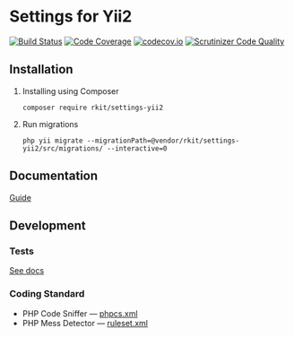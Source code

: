 # Settings for Yii2

[![Build Status](https://travis-ci.org/rkit/settings-yii2.svg?branch=master)](https://travis-ci.org/rkit/settings-yii2)
[![Code Coverage](https://scrutinizer-ci.com/g/rkit/settings-yii2/badges/coverage.png?b=master)](https://scrutinizer-ci.com/g/rkit/settings-yii2/?branch=master)
[![codecov.io](http://codecov.io/github/rkit/settings-yii2/coverage.svg?branch=master)](http://codecov.io/github/rkit/settings-yii2?branch=master)
[![Scrutinizer Code Quality](https://scrutinizer-ci.com/g/rkit/settings-yii2/badges/quality-score.png?b=master)](https://scrutinizer-ci.com/g/rkit/settings-yii2/?branch=master)

## Installation

1. Installing using Composer
   ```
   composer require rkit/settings-yii2
   ```

2. Run migrations
   ```
   php yii migrate --migrationPath=@vendor/rkit/settings-yii2/src/migrations/ --interactive=0
   ```

## Documentation

[Guide](/guide)

## Development

### Tests

[See docs](/tests/#tests)

### Coding Standard

- PHP Code Sniffer — [phpcs.xml](./phpcs.xml)
- PHP Mess Detector — [ruleset.xml](./ruleset.xml)

